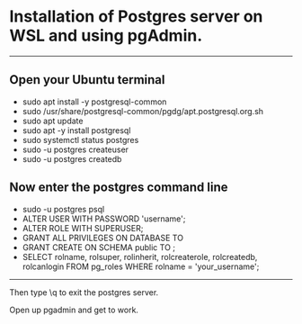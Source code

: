 # Installation of Postgres server on WSL and using pgAdmin.
---
## Open your Ubuntu terminal
* sudo apt install -y postgresql-common 
* sudo /usr/share/postgresql-common/pgdg/apt.postgresql.org.sh
* sudo apt update
* sudo apt -y install postgresql
* sudo systemctl status postgres
* sudo -u postgres createuser <username>
* sudo -u postgres createdb <dbname>

## Now enter the postgres command line
* sudo -u postgres psql
* ALTER USER <username> WITH PASSWORD 'username';
* ALTER ROLE <username> WITH SUPERUSER;
* GRANT ALL PRIVILEGES ON DATABASE <dbname> TO <username>
* GRANT CREATE ON SCHEMA public TO <username>;
* SELECT rolname, rolsuper, rolinherit, rolcreaterole, rolcreatedb, rolcanlogin FROM pg_roles WHERE rolname = 'your_username';

---

Then type \q to exit the postgres server.

Open up pgadmin and get to work.
